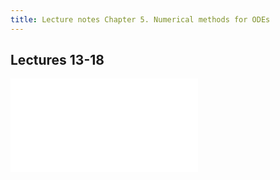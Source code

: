 ```yaml
---
title: Lecture notes Chapter 5. Numerical methods for ODEs
---
```


## Lectures 13-18

![](/math-131/notes/chapter5.pdf)